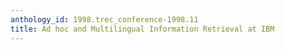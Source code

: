 ```yaml
---
anthology_id: 1998.trec_conference-1998.11
title: Ad hoc and Multilingual Information Retrieval at IBM
---
```

